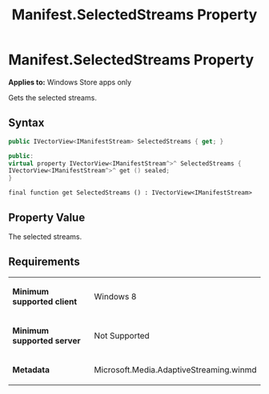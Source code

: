﻿---
title: Manifest.SelectedStreams Property
TOCTitle: SelectedStreams Property
ms:assetid: 5201803e-d8bf-44e8-b34d-95c86d88f305
ms:mtpsurl: https://msdn.microsoft.com/en-us/library/JJ822735(v=VS.90)
ms:contentKeyID: 50079490
ms.date: 11/19/2012
mtps_version: v=VS.90
dev_langs:
- csharp
- c++
- jscript
---

# Manifest.SelectedStreams Property

**Applies to:** Windows Store apps only

Gets the selected streams.

## Syntax

``` csharp
public IVectorView<IManifestStream> SelectedStreams { get; }
```

``` c++
public:
virtual property IVectorView<IManifestStream^>^ SelectedStreams {
IVectorView<IManifestStream^>^ get () sealed;
}
```

``` jscript
final function get SelectedStreams () : IVectorView<IManifestStream>
```

## Property Value

The selected streams.

## Requirements

<table>
<colgroup>
<col style="width: 50%" />
<col style="width: 50%" />
</colgroup>
<tbody>
<tr class="odd">
<td><p><strong>Minimum supported client</strong></p></td>
<td><p>Windows 8</p></td>
</tr>
<tr class="even">
<td><p><strong>Minimum supported server</strong></p></td>
<td><p>Not Supported</p></td>
</tr>
<tr class="odd">
<td><p><strong>Metadata</strong></p></td>
<td><p>Microsoft.Media.AdaptiveStreaming.winmd</p></td>
</tr>
</tbody>
</table>


